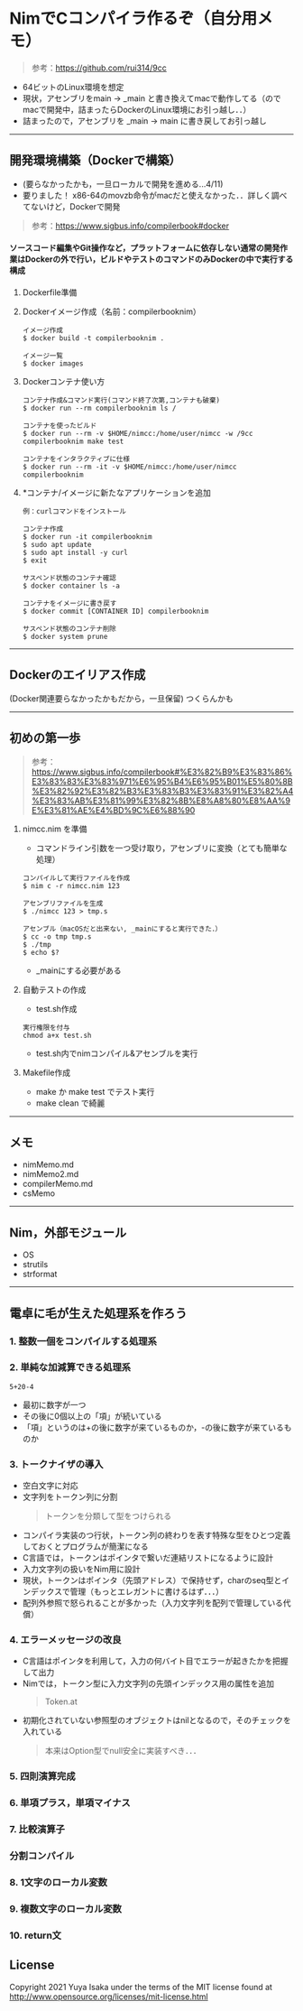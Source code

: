 # NimでCコンパイラ作るぞ（自分用メモ）
> 参考：https://github.com/rui314/9cc

- 64ビットのLinux環境を想定
- 現状，アセンブリをmain → _main と書き換えてmacで動作してる（のでmacで開発中，詰まったらDockerのLinux環境にお引っ越し．．）
- 詰まったので，アセンブリを _main -> main に書き戻してお引っ越し
***

## 開発環境構築（Dockerで構築）
- (要らなかったかも，一旦ローカルで開発を進める...4/11)
- 要りました！ x86-64のmovzb命令がmacだと使えなかった．．詳しく調べてないけど，Dockerで開発
> 参考：https://www.sigbus.info/compilerbook#docker

#### ソースコード編集やGit操作など，プラットフォームに依存しない通常の開発作業はDockerの外で行い，ビルドやテストのコマンドのみDockerの中で実行する構成
1. Dockerfile準備
2. Dockerイメージ作成（名前：compilerbooknim）
    ```
    イメージ作成
    $ docker build -t compilerbooknim .

    イメージ一覧
    $ docker images
    ```
3. Dockerコンテナ使い方
    ```
    コンテナ作成&コマンド実行(コマンド終了次第,コンテナも破棄)
    $ docker run --rm compilerbooknim ls /

    コンテナを使ったビルド
    $ docker run --rm -v $HOME/nimcc:/home/user/nimcc -w /9cc compilerbooknim make test

    コンテナをインタラクティブに仕様
    $ docker run --rm -it -v $HOME/nimcc:/home/user/nimcc compilerbooknim
    ```
4. *コンテナ/イメージに新たなアプリケーションを追加

    ```
    例：curlコマンドをインストール

    コンテナ作成
    $ docker run -it compilerbooknim
    $ sudo apt update
    $ sudo apt install -y curl
    $ exit

    サスペンド状態のコンテナ確認
    $ docker container ls -a

    コンテナをイメージに書き戻す
    $ docker commit [CONTAINER ID] compilerbooknim

    サスペンド状態のコンテナ削除
    $ docker system prune
    ```

***

## Dockerのエイリアス作成
(Docker関連要らなかったかもだから，一旦保留)
つくらんかも

***

## 初めの第一歩
> 参考：https://www.sigbus.info/compilerbook#%E3%82%B9%E3%83%86%E3%83%83%E3%83%971%E6%95%B4%E6%95%B01%E5%80%8B%E3%82%92%E3%82%B3%E3%83%B3%E3%83%91%E3%82%A4%E3%83%AB%E3%81%99%E3%82%8B%E8%A8%80%E8%AA%9E%E3%81%AE%E4%BD%9C%E6%88%90
1. nimcc.nim を準備

    - コマンドライン引数を一つ受け取り，アセンブリに変換（とても簡単な処理）
    ```
    コンパイルして実行ファイルを作成
    $ nim c -r nimcc.nim 123

    アセンブリファイルを生成
    $ ./nimcc 123 > tmp.s

    アセンブル（macOSだと出来ない, _mainにすると実行できた．）
    $ cc -o tmp tmp.s
    $ ./tmp
    $ echo $?
    ```

    - _mainにする必要がある
2. 自動テストの作成

    - test.sh作成
    ```
    実行権限を付与
    chmod a+x test.sh
    ```

    - test.sh内でnimコンパイル&アセンブルを実行

3. Makefile作成

    - make か make test でテスト実行
    - make clean で綺麗

***

## メモ
- nimMemo.md
- nimMemo2.md
- compilerMemo.md
- csMemo

***

## Nim，外部モジュール
- OS
- strutils
- strformat

***

## 電卓に毛が生えた処理系を作ろう
### 1. 整数一個をコンパイルする処理系
### 2. 単純な加減算できる処理系
    5+20-4
- 最初に数字が一つ
- その後に0個以上の「項」が続いている
- 「項」というのは+の後に数字が来ているものか，-の後に数字が来ているものか

### 3. トークナイザの導入
- 空白文字に対応
- 文字列をトークン列に分割
    > トークンを分類して型をつけられる
- コンパイラ実装のつ行状，トークン列の終わりを表す特殊な型をひとつ定義しておくとプログラムが簡潔になる
- C言語では，トークンはポインタで繋いだ連結リストになるように設計
- 入力文字列の扱いをNim用に設計
- 現状，トークンはポインタ（先頭アドレス）で保持せず，charのseq型とインデックスで管理（もっとエレガントに書けるはず．．．）
- 配列外参照で怒られることが多かった（入力文字列を配列で管理している代償）

### 4. エラーメッセージの改良
- C言語はポインタを利用して，入力の何バイト目でエラーが起きたかを把握して出力
- Nimでは，トークン型に入力文字列の先頭インデックス用の属性を追加
    > Token.at
- 初期化されていない参照型のオブジェクトはnilとなるので，そのチェックを入れている
    > 本来はOption型でnull安全に実装すべき．．．

### 5. 四則演算完成

### 6. 単項プラス，単項マイナス

### 7. 比較演算子

### 分割コンパイル

### 8. 1文字のローカル変数

### 9. 複数文字のローカル変数

### 10. return文

## License
Copyright 2021 Yuya Isaka under the terms of the MIT license
found at http://www.opensource.org/licenses/mit-license.html
